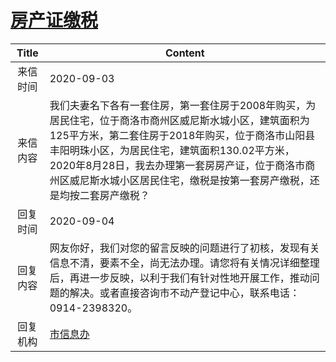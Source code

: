# <a href="http://www.shangluo.gov.cn/zmhd/ldxxxx.jsp?urltype=leadermail.LeaderMailContentUrl&wbtreeid=1112&leadermailid=6407">房产证缴税</a>
|Title|Content|
|:---:|---|
|来信时间|2020-09-03|
|来信内容|我们夫妻名下各有一套住房，第一套住房于2008年购买，为居民住宅，位于商洛市商州区威尼斯水城小区，建筑面积为125平方米，第二套住房于2018年购买，位于商洛市山阳县丰阳明珠小区，为居民住宅，建筑面积130.02平方米，2020年8月28日，我去办理第一套房房产证，位于商洛市商州区威尼斯水城小区居民住宅，缴税是按第一套房产缴税，还是均按二套房产缴税？|
|回复时间|2020-09-04|
|回复内容|网友你好，我们对您的留言反映的问题进行了初核，发现有关信息不清，要素不全，尚无法办理。请您将有关情况详细整理后，再进一步反映，以利于我们有针对性地开展工作，推动问题的解决。或者直接咨询市不动产登记中心，联系电话：0914-2398320。|
|回复机构|<a href="../../categories/agencies/市信息办.md">市信息办</a>|